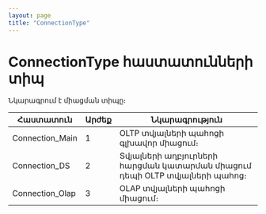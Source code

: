 ```yaml
---
layout: page
title: "ConnectionType"
---
```


# ConnectionType հաստատունների տիպ 

Նկարագրում է միացման տիպը։


| Հաստատուն | Արժեք | Նկարագրություն |
|--|--|--|
| Connection_Main | 1 | OLTP տվյալների պահոցի գլխավոր միացում։ |
| Connection_DS | 2 | Տվյալների աղբյուրների հարցման կատարման միացում դեպի OLTP տվյալների պահոց։ |
| Connection_Olap | 3 | OLAP տվյալների պահոցի միացում։ |

